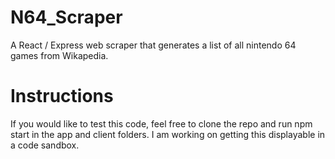 # N64_Scraper
A React / Express web scraper that generates a list of all nintendo 64 games from Wikapedia.

# Instructions
If you would like to test this code, feel free to clone the repo and run npm start in the app and client folders. I am working on getting this displayable in a code sandbox.
